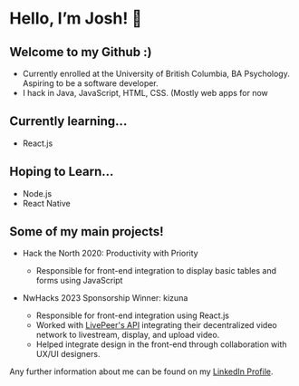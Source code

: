
# Hello, I’m Josh! 👋

## Welcome to my Github :)
- Currently enrolled at the University of British Columbia, BA Psychology. Aspiring to be a software developer.
- I hack in Java, JavaScript, HTML, CSS. (Mostly web apps for now

## Currently learning...
- React.js

## Hoping to Learn...
- Node.js
- React Native

## Some of my main projects!
- Hack the North 2020: Productivity with Priority
  - Responsible for front-end integration to display basic tables and forms using JavaScript
 
- NwHacks 2023 Sponsorship Winner: kizuna 
  - Responsible for front-end integration using React.js
  - Worked with <a href="https://livepeer.org/">LivePeer's API</a> integrating their decentralized video network to livestream, display, and upload video.
  - Helped integrate design in the front-end through collaboration with UX/UI designers.

Any further information about me can be found on my <a href="https://www.linkedin.com/in/jn-han/" target="_blank">LinkedIn Profile</a>.

<!---
jn-han/jn-han is a ✨ special ✨ repository because its `README.md` (this file) appears on your GitHub profile.
You can click the Preview link to take a look at your changes.
--->
